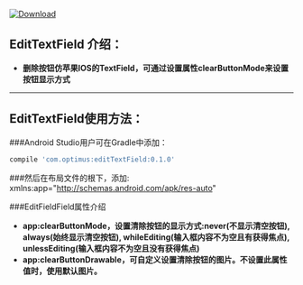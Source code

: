 [![Download](https://api.bintray.com/packages/opprime/maven/edittextfield/images/download.svg)](https://bintray.com/opprime/maven/edittextfield/_latestVersion)

## EditTextField 介绍：
- **删除按钮仿苹果IOS的TextField，可通过设置属性clearButtonMode来设置按钮显示方式**


***


## EditTextField使用方法：

###Android Studio用户可在Gradle中添加：
```groovy
compile 'com.optimus:editTextField:0.1.0'
```

###然后在布局文件的根下，添加:
xmlns:app="http://schemas.android.com/apk/res-auto"


###EditFieldField属性介绍
- **app:clearButtonMode，设置清除按钮的显示方式:never(不显示清空按钮), always(始终显示清空按钮), whileEditing(输入框内容不为空且有获得焦点), unlessEditing(输入框内容不为空且没有获得焦点)**
- **app:clearButtonDrawable，可自定义设置清除按钮的图片。不设置此属性值时，使用默认图片。**
